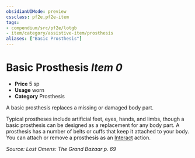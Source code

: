 ```yaml
---
obsidianUIMode: preview
cssclass: pf2e,pf2e-item
tags:
- compendium/src/pf2e/lotgb
- item/category/assistive-item/prosthesis
aliases: ["Basic Prosthesis"]
---
```

# Basic Prosthesis *Item 0*  

- **Price** 5 sp
- **Usage** worn
- **Category** Prosthesis

A basic prosthesis replaces a missing or damaged body part.

Typical prostheses include artificial feet, eyes, hands, and limbs, though a basic prosthesis can be designed as a replacement for any body part. A prosthesis has a number of belts or cuffs that keep it attached to your body. You can attach or remove a prosthesis as an [Interact](../../../rules/actions/interact.md) action.

*Source: Lost Omens: The Grand Bazaar p. 69*